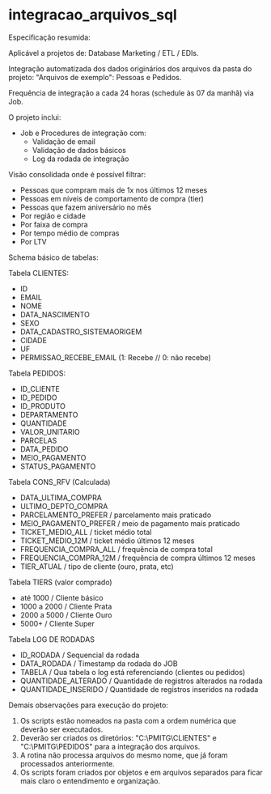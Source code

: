 # integracao_arquivos_sql

Especificação resumida:

Aplicável a projetos de: Database Marketing / ETL / EDIs.

Integração automatizada dos dados originários dos arquivos da pasta do projeto: "Arquivos de exemplo": Pessoas e Pedidos.

Frequência de integração a cada 24 horas (schedule às 07 da manhã) via Job.

O projeto inclui:

- Job e Procedures de integração com:
  - Validação de email
  - Validação de dados básicos
  - Log da rodada de integração 

Visão consolidada onde é possível filtrar:
- Pessoas que compram mais de 1x nos últimos 12 meses
- Pessoas em níveis de comportamento de compra (tier)
- Pessoas que fazem aniversário no mês
- Por região e cidade
- Por faixa de compra
- Por tempo médio de compras
- Por LTV

Schema básico de tabelas:

Tabela CLIENTES:

- ID
- EMAIL
- NOME
- DATA_NASCIMENTO
- SEXO
- DATA_CADASTRO_SISTEMAORIGEM
- CIDADE
- UF
- PERMISSAO_RECEBE_EMAIL (1: Recebe // 0: não recebe)

Tabela PEDIDOS:

- ID_CLIENTE
- ID_PEDIDO
- ID_PRODUTO
- DEPARTAMENTO
- QUANTIDADE
- VALOR_UNITARIO
- PARCELAS
- DATA_PEDIDO
- MEIO_PAGAMENTO
- STATUS_PAGAMENTO

Tabela CONS_RFV (Calculada)

- DATA_ULTIMA_COMPRA
- ULTIMO_DEPTO_COMPRA
- PARCELAMENTO_PREFER / parcelamento mais praticado
- MEIO_PAGAMENTO_PREFER / meio de pagamento mais praticado
- TICKET_MEDIO_ALL / ticket médio total
- TICKET_MEDIO_12M / ticket médio últimos 12 meses
- FREQUENCIA_COMPRA_ALL / frequência de compra total
- FREQUENCIA_COMPRA_12M / frequência de compra últimos 12 meses
- TIER_ATUAL / tipo de cliente (ouro, prata, etc)

Tabela TIERS (valor comprado)

- até 1000  / Cliente básico
- 1000 a 2000 / Cliente Prata
- 2000 a 5000 / Cliente Ouro
- 5000+ / Cliente Super

Tabela LOG DE RODADAS

- ID_RODADA / Sequencial da rodada
- DATA_RODADA / Timestamp da rodada do JOB
- TABELA / Qua tabela o log está referenciando (clientes ou pedidos)
- QUANTIDADE_ALTERADO / Quantidade de registros alterados na rodada
- QUANTIDADE_INSERIDO / Quantidade de registros inseridos na rodada

Demais observações para execução do projeto:

1) Os scripts estão nomeados na pasta com a ordem numérica que deverão ser executados.
2) Deverão ser criados os diretórios: "C:\PMITG\CLIENTES" e "C:\PMITG\PEDIDOS" para a integração dos arquivos.
3) A rotina não processa arquivos do mesmo nome, que já foram processados anteriormente.
4) Os scripts foram criados por objetos e em arquivos separados para ficar mais claro o entendimento e organização.
